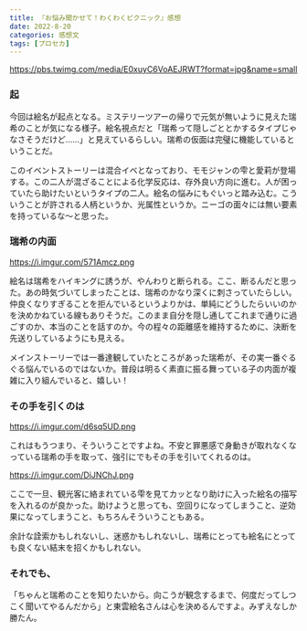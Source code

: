 ```yaml
---
title: 『お悩み聞かせて！わくわくピクニック』感想
date: 2022-8-20
categories: 感想文
tags: [プロセカ]
---
```


https://pbs.twimg.com/media/E0xuyC6VoAEJRWT?format=jpg&name=small

### 起

今回は絵名が起点となる。ミステリーツアーの帰りで元気が無いように見えた瑞希のことが気になる様子。絵名視点だと「瑞希って隠しごととかするタイプじゃなさそうだけど……」と見えているらしい。瑞希の仮面は完璧に機能しているということだ。

このイベントストーリーは混合イベとなっており、モモジャンの雫と愛莉が登場する。この二人が混ざることによる化学反応は、存外良い方向に進む。人が困っていたら助けたいというタイプの二人。絵名の悩みにもぐいっと踏み込む。こういうことが許される人柄というか、光属性というか。ニーゴの面々には無い要素を持っているな～と思った。

### 瑞希の内面

https://i.imgur.com/571Amcz.png

絵名は瑞希をハイキングに誘うが、やんわりと断られる。ここ、断るんだと思った。あの時気づいてしまったことは、瑞希のかなり深くに刺さっていたらしい。仲良くなりすぎることを拒んでいるというよりかは、単純にどうしたらいいのかを決めかねている線もありそうだ。このまま自分を隠し通してこれまで通りに過ごすのか、本当のことを話すのか。今の程々の距離感を維持するために、決断を先送りしているようにも見える。

メインストーリーでは一番達観していたところがあった瑞希が、その実一番ぐるぐる悩んでいるのではないか。普段は明るく素直に振る舞っている子の内面が複雑に入り組んでいると、嬉しい！

### その手を引くのは

https://i.imgur.com/d6sq5UD.png

これはもうつまり、そういうことですよね。不安と罪悪感で身動きが取れなくなっている瑞希の手を取って、強引にでもその手を引いてくれるのは。

https://i.imgur.com/DiJNChJ.png

ここで一旦、観光客に絡まれている雫を見てカッとなり助けに入った絵名の描写を入れるのが良かった。助けようと思っても、空回りになってしまうこと、逆効果になってしまうこと、もちろんそういうこともある。

余計な詮索かもしれないし、迷惑かもしれないし、瑞希にとっても絵名にとっても良くない結末を招くかもしれない。

### それでも、

「ちゃんと瑞希のことを知りたいから。向こうが観念するまで、何度だってしつこく聞いてやるんだから」と東雲絵名さんは心を決めるんですよ。みずえなしか勝たん。